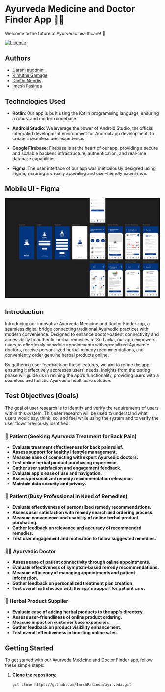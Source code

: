 # Ayurveda Medicine and Doctor Finder App 🌿💼

Welcome to the future of Ayurvedic healthcare! 🚀

[![License](https://img.shields.io/badge/License-MIT-blue.svg)](LICENSE)

## Authors
- [Darshi Buddhini](https://github.com/DarshiBuddhini)
- [Kimuthu Gamage](https://github.com/KimuthuGamage)
- [Dinithi Mendis](https://github.com/DinithiMendis)
- [Imesh Pasinda](https://github.com/ImeshPasinda)

## Technologies Used

- **Kotlin**: Our app is built using the Kotlin programming language, ensuring a robust and modern codebase.

- **Android Studio**: We leverage the power of Android Studio, the official integrated development environment for Android app development, to create a seamless user experience.

- **Google Firebase**: Firebase is at the heart of our app, providing a secure and scalable backend infrastructure, authentication, and real-time database capabilities.

- **Figma**: The user interface of our app was meticulously designed using Figma, ensuring a visually appealing and user-friendly experience.

## Mobile UI - Figma
![App Preview](https://github.com/ImeshPasinda/Ayurveda/raw/master/UI.png)

## Introduction

Introducing our innovative Ayurveda Medicine and Doctor Finder app, a seamless digital bridge connecting traditional Ayurvedic practices with modern convenience. Designed to enhance doctor-patient connectivity and accessibility to authentic herbal remedies of Sri Lanka, our app empowers users to effortlessly schedule appointments with specialized Ayurvedic doctors, receive personalized herbal remedy recommendations, and conveniently order genuine herbal products online.

By gathering user feedback on these features, we aim to refine the app, ensuring it effectively addresses users' needs. Insights from the testing phase will guide us in refining the app's functionality, providing users with a seamless and holistic Ayurvedic healthcare solution.

## Test Objectives (Goals)

The goal of user research is to identify and verify the requirements of users within this system. This user research will be used to understand what users would say, think, do, and feel while using the system and to verify the user flows previously identified.

### 🌱 Patient (Seeking Ayurveda Treatment for Back Pain)

- **Evaluate treatment effectiveness for back pain relief.**
- **Assess support for healthy lifestyle management.**
- **Measure ease of connecting with expert Ayurvedic doctors.**
- **Test online herbal product purchasing experience.**
- **Gather user satisfaction and engagement feedback.**
- **Evaluate app's ease of use and navigation.**
- **Assess personalized remedy recommendation relevance.**
- **Maintain data security and privacy.**

### 💼 Patient (Busy Professional in Need of Remedies)

- **Evaluate effectiveness of personalized remedy recommendations.**
- **Assess user satisfaction with remedy search and ordering process.**
- **Measure convenience and usability of online herbal product purchasing.**
- **Gather feedback on relevance and accuracy of recommended remedies.**
- **Test user engagement and motivation to follow suggested remedies.**

### 👩‍⚕️ Ayurvedic Doctor

- **Assess ease of patient connectivity through online appointments.**
- **Evaluate effectiveness of symptom-based remedy recommendations.**
- **Measure efficiency of managing appointments and patient information.**
- **Gather feedback on personalized treatment plan creation.**
- **Test overall satisfaction with the app's support for patient care.**

### 🌿 Herbal Product Supplier

- **Evaluate ease of adding herbal products to the app's directory.**
- **Assess user-friendliness of online product ordering.**
- **Measure impact on customer base expansion.**
- **Gather feedback on product visibility enhancement.**
- **Test overall effectiveness in boosting online sales.**

## Getting Started

To get started with our Ayurveda Medicine and Doctor Finder app, follow these simple steps:

1. **Clone the repository:**
   ```shell
   git clone https://github.com/ImeshPasinda/ayurveda.git
